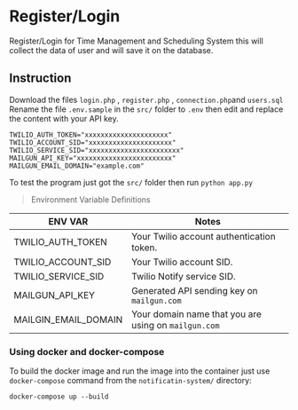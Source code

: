 
# Register/Login 
Register/Login for Time Management and Scheduling System this will collect the data of user and will save it on the database.


## Instruction
Download the files  `login.php` , `register.php` , `connection.php`and `users.sql`
Rename the file `.env.sample` in the `src/` folder to `.env` then edit and replace the content with your API key.
```
TWILIO_AUTH_TOKEN="xxxxxxxxxxxxxxxxxxxxx"
TWILIO_ACCOUNT_SID="xxxxxxxxxxxxxxxxxxxxx"
TWILIO_SERVICE_SID="xxxxxxxxxxxxxxxxxxxxxxx"
MAILGUN_API_KEY="xxxxxxxxxxxxxxxxxxxxxxxx"
MAILGUN_EMAIL_DOMAIN="example.com"
```
To test the program just got the `src/` folder then run `python app.py`

> Environment Variable Definitions

ENV VAR | Notes
--- | ---
TWILIO_AUTH_TOKEN | Your Twilio account authentication token.
TWILIO_ACCOUNT_SID | Your Twilio account SID.
TWILIO_SERVICE_SID | Twilio Notify service SID.
MAILGUN_API_KEY | Generated API sending key on `mailgun.com`
MAILGIN_EMAIL_DOMAIN | Your domain name that you are using on `mailgun.com`


### Using docker and docker-compose
To build the docker image and run the image into the container just use `docker-compose` command from the `notificatin-system/` directory:
```
docker-compose up --build
```
